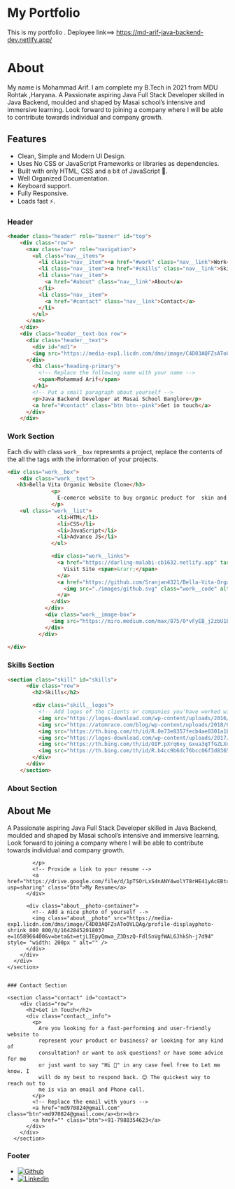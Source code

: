 # My Portfolio 
This is my portfolio .
Deployee link==> https://md-arif-java-backend-dev.netlify.app/
# About

My name is Mohammad Arif. I am complete my B.Tech in 2021 from MDU Rohtak ,Haryana.
A Passionate aspiring Java Full Stack Developer skilled in Java 
Backend, moulded and shaped by Masai school’s intensive and 
immersive learning.  Look forward to joining a company where 
I will  be able to contribute towards individual and company growth.



## Features

- Clean, Simple and Modern UI Design.
- Uses No CSS or JavaScript Frameworks or libraries as dependencies.
- Built with only HTML, CSS and a bit of JavaScript 🔨.
- Well Organized Documentation.
- Keyboard support.
- Fully Responsive.
- Loads fast ⚡.



### Header

```html
<header class="header" role="banner" id="top">
    <div class="row">
      <nav class="nav" role="navigation">
        <ul class="nav__items">
          <li class="nav__item"><a href="#work" class="nav__link">Work</a></li>
          <li class="nav__item"><a href="#skills" class="nav__link">Skills</a></li>
          <li class="nav__item">
            <a href="#about" class="nav__link">About</a>
          </li>
          <li class="nav__item">
            <a href="#contact" class="nav__link">Contact</a>
          </li>
        </ul>
      </nav>
    </div>
    <div class="header__text-box row">
      <div class="header__text">
        <div id="md1">
        <img src="https://media-exp1.licdn.com/dms/image/C4D03AQFZsATo0VLQAg/profile-displayphoto-shrink_800_800/0/1642845201803?e=1658966400&v=beta&t=etjLIEpyQmwa_Z3DszQ-FdlSnVgfWAL6JhkSh-j7d94" style= "width: 200px " />
      </div>
        <h1 class="heading-primary">
          <!-- Replace the following name with your name -->
          <span>Mohammad Arif</span>
        </h1>
        <!-- Put a small paragraph about yourself -->
        <p>Java Backend Developer at Masai School Banglore</p>
        <a href="#contact" class="btn btn--pink">Get in touch</a>
      </div>
    </div>
```

### Work Section

Each div with class `work__box` represents a project, replace the contents of the all the tags with the information of your projects.

```html
<div class="work__box">
    <div class="work__text">
   <h3>Bella Vita Organic Website Clone</h3>
              <p>
                E-comerce website to buy organic product for  skin and hair.
              </p>
    <ul class="work__list">
                <li>HTML</li>
                <li>CSS</li>
                <li>JavaScript</li>
                <li>Advance JS</li>
              </ul>

              <div class="work__links">
                <a href="https://darling-malabi-cb1632.netlify.app" target="_blank" class="link__text">
                  Visit Site <span>&rarr;</span>
                </a>
                <a href="https://github.com/Sranjan4321/Bella-Vita-Organic" title="View Source Code" target="_blank">
                  <img src="./images/github.svg" class="work__code" alt="GitHub">
                </a>
              </div>
            </div>
            <div class="work__image-box">
              <img src="https://miro.medium.com/max/875/0*vFyEB_j2zbU1BkEw.jpeg" class="work__image" alt="Project 1" />
            </div>
          </div>
   
</div>
```


### Skills Section


```html
<section class="skill" id="skills">
      <div class="row">
        <h2>Skills</h2>

        <div class="skill__logos">
          <!-- Add logos of the clients or companies you'have worked with. -->
          <img src="https://logos-download.com/wp-content/uploads/2016/10/Java_logo.png" class="skill__logo" alt="Company 2" />
          <img src="https://atomrace.com/blog/wp-content/uploads/2018/05/spring-boot-logo.png" class="skill__logo" alt="Company 3" />
          <img src="https://th.bing.com/th/id/R.0e73e8357fecb4ae0301a1bb471f70f4?rik=JKSFq%2brGiTAyJA&riu=http%3a%2f%2fwww.oscarblancarteblog.com%2fwp-content%2fuploads%2f2014%2f09%2fHibernate-logo1-e1429932456458.png&ehk=4oM5U5v790BrqgW96%2bf1eC%2frDcrMV1LypKa74N3a9%2fY%3d&risl=&pid=ImgRaw&r=0" class="skill__logo" alt="Company 1" />
          <img src="https://logos-download.com/wp-content/uploads/2017/07/HTML5_badge.png" class="skill__logo" alt="Company 3" />
          <img src="https://th.bing.com/th/id/OIP.pXrq6xy_Gxua3qTfGZLXqwHaKc?pid=ImgDet&rs=1" class="skill__logo" alt="Company 1" />
          <img src="https://th.bing.com/th/id/R.b4cc9b6dc76bcc06f3d83656720ebde7?rik=005Zzc3fI4jWEw&riu=http%3a%2f%2fpluspng.com%2fimg-png%2flogo-javascript-png-js-logo-png-512.png&ehk=buIL9ARDqRF2NH%2fhTDw3bko77gSWRCCGP8eY%2fUO4eKc%3d&risl=&pid=ImgRaw&r=0" class="skill__logo" alt="Company 1" />
        </div>
      </div>
    </section>
```

### About Section

<section class="about" id="about">
      <div class="row">
        <h2>About Me</h2>
        <div class="about__content">
          <div class="about__text">
            <!-- Replace the below paragraph with info about yourself -->
            <p>
              A Passionate aspiring Java Full Stack Developer skilled in Java 
              Backend, moulded and shaped by Masai school’s intensive and 
              immersive learning.  Look forward to joining a company where 
              I will  be able to contribute towards individual and company growth.


            </p>
            <!-- Provide a link to your resume -->
            <a href="https://drive.google.com/file/d/1pTSOrLxS4nANY4wolY78rHE41yAcEBtu/view?usp=sharing" class="btn">My Resume</a>
          </div>

          <div class="about__photo-container">
            <!-- Add a nice photo of yourself -->
            <img class="about__photo" src="https://media-exp1.licdn.com/dms/image/C4D03AQFZsATo0VLQAg/profile-displayphoto-shrink_800_800/0/1642845201803?e=1658966400&v=beta&t=etjLIEpyQmwa_Z3DszQ-FdlSnVgfWAL6JhkSh-j7d94" style= "width: 200px " alt="" />
          </div>
        </div>
      </div>
    </section>
```

### Contact Section

<section class="contact" id="contact">
    <div class="row">
      <h2>Get in Touch</h2>
      <div class="contact__info">
        <p>
          Are you looking for a fast-performing and user-friendly website to
          represent your product or business? or looking for any kind of
          consultation? or want to ask questions? or have some advice for me
          or just want to say "Hi 👋" in any case feel free to Let me know. I
          will do my best to respond back. 😊 The quickest way to reach out to
          me is via an email and Phone call.
        </p>
        <!-- Replace the email with yours -->
        <a href="md970824@gmail.com" class="btn">md970824@gmail.com</a><br><br>
        <a href="" class="btn">+91-7988354623</a>
      </div>
    </div>
  </section>
```

### Footer

<footer role="contentinfo" class="footer">
    <div class="row">
      <!-- Update the links to point to your accounts -->
      <ul class="footer__social-links">
        <!-- <li class="footer__social-link-item">
          <a href="https://twitter.com/nisarhassan12/" title="Link to Twitter Profile">
            <img src="./images/twitter.svg" class="footer__social-image" alt="Twitter">
          </a>
        </li> -->
        <li class="footer__social-link-item">
          <a href="https://github.com/arif841236" title="Link to Github Profile">
            <img src="./images/github.svg" class="footer__social-image" alt="Github">
          </a>
        </li>
        <!-- <li class="footer__social-link-item">
          <a href="https://codepen.io/nisar_hassan" title="Link to Codepen Profile">
            <img src="./images/codepen.svg" class="footer__social-image" alt="Codepen">
          </a>
        </li> -->
        <li class="footer__social-link-item">
          <a href="https://www.linkedin.com/in/arif841236/">
            <img src="./images/linkedin.svg" title="Link to Linkedin Profile" class="footer__social-image" alt="Linkedin">
          </a>
        </li>
      </ul>

        
```
